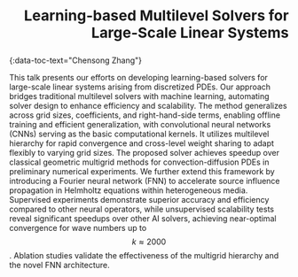 <h3 id="czhang" style="text-align: right;font-size:26px !important;">Learning-based Multilevel Solvers for Large-Scale Linear Systems</h3>
{:data-toc-text="Chensong Zhang"}

This talk presents our efforts on developing learning-based solvers for 
large-scale linear systems arising from discretized PDEs. Our approach bridges 
traditional multilevel solvers with machine learning, automating solver design
to enhance efficiency and scalability. The method generalizes across grid
sizes, coefficients, and right-hand-side terms, enabling offline training and 
efficient generalization, with convolutional neural networks (CNNs) serving as
the basic computational kernels. It utilizes multilevel hierarchy for rapid 
convergence and cross-level weight sharing to adapt flexibly to varying grid 
sizes. The proposed solver achieves speedup over classical geometric multigrid 
methods for convection-diffusion PDEs in preliminary numerical experiments. We 
further extend this framework by introducing a Fourier neural network (FNN) to
accelerate source influence propagation in Helmholtz equations within 
heterogeneous media. Supervised experiments demonstrate superior accuracy and
efficiency compared to other neural operators, while unsupervised scalability
tests reveal significant speedups over other AI solvers, achieving near-optimal
convergence for wave numbers up to $$k \approx 2000$$. Ablation studies 
validate the effectiveness of the multigrid hierarchy and the novel FNN 
architecture.
